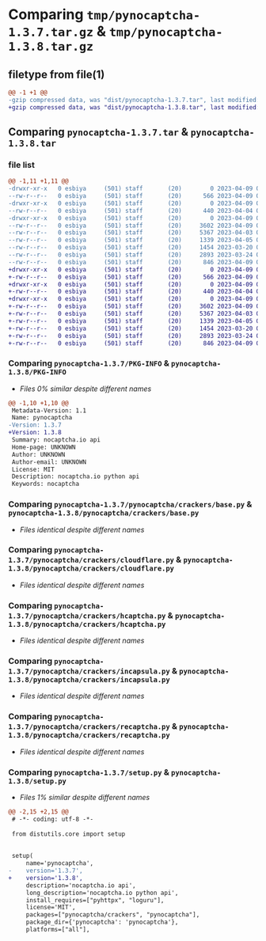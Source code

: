 # Comparing `tmp/pynocaptcha-1.3.7.tar.gz` & `tmp/pynocaptcha-1.3.8.tar.gz`

## filetype from file(1)

```diff
@@ -1 +1 @@
-gzip compressed data, was "dist/pynocaptcha-1.3.7.tar", last modified: Sun Apr  9 05:44:17 2023, max compression
+gzip compressed data, was "dist/pynocaptcha-1.3.8.tar", last modified: Sun Apr  9 06:11:43 2023, max compression
```

## Comparing `pynocaptcha-1.3.7.tar` & `pynocaptcha-1.3.8.tar`

### file list

```diff
@@ -1,11 +1,11 @@
-drwxr-xr-x   0 esbiya     (501) staff       (20)        0 2023-04-09 05:44:17.000000 pynocaptcha-1.3.7/
--rw-r--r--   0 esbiya     (501) staff       (20)      566 2023-04-09 05:44:17.000000 pynocaptcha-1.3.7/PKG-INFO
-drwxr-xr-x   0 esbiya     (501) staff       (20)        0 2023-04-09 05:44:17.000000 pynocaptcha-1.3.7/pynocaptcha/
--rw-r--r--   0 esbiya     (501) staff       (20)      440 2023-04-04 08:12:16.000000 pynocaptcha-1.3.7/pynocaptcha/__init__.py
-drwxr-xr-x   0 esbiya     (501) staff       (20)        0 2023-04-09 05:44:17.000000 pynocaptcha-1.3.7/pynocaptcha/crackers/
--rw-r--r--   0 esbiya     (501) staff       (20)     3602 2023-04-09 05:43:24.000000 pynocaptcha-1.3.7/pynocaptcha/crackers/base.py
--rw-r--r--   0 esbiya     (501) staff       (20)     5367 2023-04-03 02:00:17.000000 pynocaptcha-1.3.7/pynocaptcha/crackers/cloudflare.py
--rw-r--r--   0 esbiya     (501) staff       (20)     1339 2023-04-05 02:45:58.000000 pynocaptcha-1.3.7/pynocaptcha/crackers/hcaptcha.py
--rw-r--r--   0 esbiya     (501) staff       (20)     1454 2023-03-20 05:38:09.000000 pynocaptcha-1.3.7/pynocaptcha/crackers/incapsula.py
--rw-r--r--   0 esbiya     (501) staff       (20)     2893 2023-03-24 04:08:51.000000 pynocaptcha-1.3.7/pynocaptcha/crackers/recaptcha.py
--rw-r--r--   0 esbiya     (501) staff       (20)      846 2023-04-09 05:44:08.000000 pynocaptcha-1.3.7/setup.py
+drwxr-xr-x   0 esbiya     (501) staff       (20)        0 2023-04-09 06:11:43.000000 pynocaptcha-1.3.8/
+-rw-r--r--   0 esbiya     (501) staff       (20)      566 2023-04-09 06:11:43.000000 pynocaptcha-1.3.8/PKG-INFO
+drwxr-xr-x   0 esbiya     (501) staff       (20)        0 2023-04-09 06:11:43.000000 pynocaptcha-1.3.8/pynocaptcha/
+-rw-r--r--   0 esbiya     (501) staff       (20)      440 2023-04-04 08:12:16.000000 pynocaptcha-1.3.8/pynocaptcha/__init__.py
+drwxr-xr-x   0 esbiya     (501) staff       (20)        0 2023-04-09 06:11:43.000000 pynocaptcha-1.3.8/pynocaptcha/crackers/
+-rw-r--r--   0 esbiya     (501) staff       (20)     3602 2023-04-09 05:43:24.000000 pynocaptcha-1.3.8/pynocaptcha/crackers/base.py
+-rw-r--r--   0 esbiya     (501) staff       (20)     5367 2023-04-03 02:00:17.000000 pynocaptcha-1.3.8/pynocaptcha/crackers/cloudflare.py
+-rw-r--r--   0 esbiya     (501) staff       (20)     1339 2023-04-05 02:45:58.000000 pynocaptcha-1.3.8/pynocaptcha/crackers/hcaptcha.py
+-rw-r--r--   0 esbiya     (501) staff       (20)     1454 2023-03-20 05:38:09.000000 pynocaptcha-1.3.8/pynocaptcha/crackers/incapsula.py
+-rw-r--r--   0 esbiya     (501) staff       (20)     2893 2023-03-24 04:08:51.000000 pynocaptcha-1.3.8/pynocaptcha/crackers/recaptcha.py
+-rw-r--r--   0 esbiya     (501) staff       (20)      846 2023-04-09 06:11:42.000000 pynocaptcha-1.3.8/setup.py
```

### Comparing `pynocaptcha-1.3.7/PKG-INFO` & `pynocaptcha-1.3.8/PKG-INFO`

 * *Files 0% similar despite different names*

```diff
@@ -1,10 +1,10 @@
 Metadata-Version: 1.1
 Name: pynocaptcha
-Version: 1.3.7
+Version: 1.3.8
 Summary: nocaptcha.io api
 Home-page: UNKNOWN
 Author: UNKNOWN
 Author-email: UNKNOWN
 License: MIT
 Description: nocaptcha.io python api
 Keywords: nocaptcha
```

### Comparing `pynocaptcha-1.3.7/pynocaptcha/crackers/base.py` & `pynocaptcha-1.3.8/pynocaptcha/crackers/base.py`

 * *Files identical despite different names*

### Comparing `pynocaptcha-1.3.7/pynocaptcha/crackers/cloudflare.py` & `pynocaptcha-1.3.8/pynocaptcha/crackers/cloudflare.py`

 * *Files identical despite different names*

### Comparing `pynocaptcha-1.3.7/pynocaptcha/crackers/hcaptcha.py` & `pynocaptcha-1.3.8/pynocaptcha/crackers/hcaptcha.py`

 * *Files identical despite different names*

### Comparing `pynocaptcha-1.3.7/pynocaptcha/crackers/incapsula.py` & `pynocaptcha-1.3.8/pynocaptcha/crackers/incapsula.py`

 * *Files identical despite different names*

### Comparing `pynocaptcha-1.3.7/pynocaptcha/crackers/recaptcha.py` & `pynocaptcha-1.3.8/pynocaptcha/crackers/recaptcha.py`

 * *Files identical despite different names*

### Comparing `pynocaptcha-1.3.7/setup.py` & `pynocaptcha-1.3.8/setup.py`

 * *Files 1% similar despite different names*

```diff
@@ -2,15 +2,15 @@
 # -*- coding: utf-8 -*-
 
 from distutils.core import setup
 
 
 setup(
     name='pynocaptcha',
-    version='1.3.7',
+    version='1.3.8',
     description='nocaptcha.io api',
     long_description='nocaptcha.io python api',
     install_requires=["pyhttpx", "loguru"],
     license='MIT',
     packages=["pynocaptcha/crackers", "pynocaptcha"],
     package_dir={'pynocaptcha': 'pynocaptcha'},
     platforms=["all"],
```

